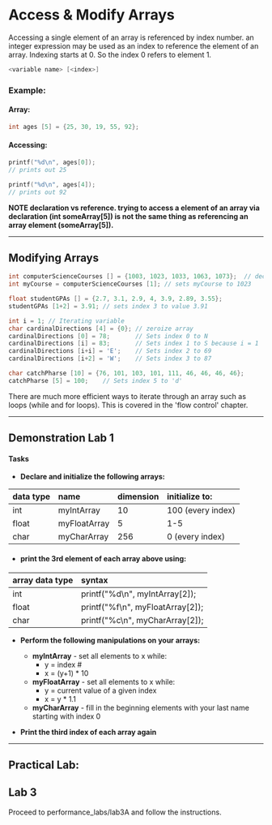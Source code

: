 # Access & Modify Arrays

Accessing a single element of an array is referenced by index number. an integer expression may be used as an index to reference the element of an array. Indexing starts at 0. So the index 0 refers to element 1. 

```c
<variable name> [<index>]
```

### Example:

#### Array:

```c
int ages [5] = {25, 30, 19, 55, 92};
```

#### Accessing:

```c
printf("%d\n", ages[0]);
// prints out 25

printf("%d\n", ages[4]);
// prints out 92
```

**NOTE declaration vs reference. trying to access a element of an array via declaration (int someArray[5]) is not the same thing as referencing an array element (someArray[5]).**

---

## Modifying Arrays

```c
int computerScienceCourses [] = {1003, 1023, 1033, 1063, 1073};  // declares and inits array
int myCourse = computerScienceCourses [1]; // sets myCourse to 1023
```

```c
float studentGPAs [] = {2.7, 3.1, 2.9, 4, 3.9, 2.89, 3.55};
studentGPAs [1+2] = 3.91; // sets index 3 to value 3.91
```

```c
int i = 1; // Iterating variable
char cardinalDirections [4] = {0}; // zeroize array
cardinalDirections [0] = 78;       // Sets index 0 to N
cardinalDirections [i] = 83;       // Sets index 1 to S because i = 1
cardinalDirections [i+i] = 'E';    // Sets index 2 to 69
cardinalDirections [i+2] = 'W';    // Sets index 3 to 87
```

```c
char catchPharse [10] = {76, 101, 103, 101, 111, 46, 46, 46, 46};
catchPharse [5] = 100;    // Sets index 5 to 'd'
```

There are much more efficient ways to iterate through an array such as loops (while and for loops). This is covered in the 'flow control' chapter.

---

## Demonstration Lab 1

#### Tasks

* **Declare and initialize the following arrays:**

| **data type** | **name** | **dimension** | **initialize to:** |
| :--- | :--- | :--- | :--- |
| int | myIntArray | 10 | 100 (every index) |
| float | myFloatArray | 5 | 1-5 |
| char | myCharArray | 256 | 0 (every index) |

* #### **print the 3rd element of each array above using:**

| **array data type** | **syntax** |
| :--- | :--- |
| int | printf("%d\n", myIntArray[2]); |
| float | printf("%f\n", myFloatArray[2]); |
| char | printf("%c\n", myCharArray[2]); |

* **Perform the following manipulations on your arrays:**

  * **myIntArray** - set all elements to x while:
    * y = index \#
    * x = \(y+1\) \* 10
  * **myFloatArray** - set all elements to x while:
    * y = current value of a given index
    * x = y \* 1.1
  * **myCharArray** - fill in the beginning elements with your last name starting with index 0
* **Print the third index of each array again**

---

## Practical Lab:

## Lab 3

Proceed to performance_labs/lab3A and follow the instructions. 
